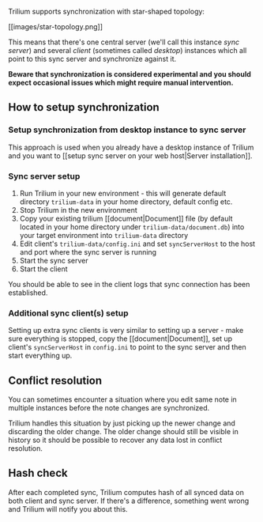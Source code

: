 Trilium supports synchronization with star-shaped topology:

[[images/star-topology.png]]

This means that there's one central server (we'll call this instance _sync server_) and several _client_ (sometimes called _desktop_) instances which all point to this sync server and synchronize against it.

**Beware that synchronization is considered experimental and you should expect occasional issues which might require manual intervention.**

## How to setup synchronization

### Setup synchronization from desktop instance to sync server

This approach is used when you already have a desktop instance of Trilium and you want to [[setup sync server on your web host|Server installation]]. 

### Sync server setup

1. Run Trilium in your new environment - this will generate default directory ```trilium-data``` in your home directory, default config etc.
2. Stop Trilium in the new environment
3. Copy your existing trilium [[document|Document]] file (by default located in your home directory under ```trilium-data/document.db```) into your target environment into ```trilium-data``` directory
4. Edit client's ```trilium-data/config.ini``` and set ```syncServerHost``` to the host and port where the sync server is running
5. Start the sync server
6. Start the client

You should be able to see in the client logs that sync connection has been established.

### Additional sync client(s) setup

Setting up extra sync clients is very similar to setting up a server - make sure everything is stopped, copy the [[document|Document]], set up client's ```syncServerHost``` in ```config.ini``` to point to the sync server and then start everything up.

## Conflict resolution

You can sometimes encounter a situation where you edit same note in multiple instances before the note changes are synchronized.

Trilium handles this situation by just picking up the newer change and discarding the older change. The older change should still be visible in history so it should be possible to recover any data lost in conflict resolution.

## Hash check

After each completed sync, Trilium computes hash of all synced data on both client and sync server. If there's a difference, something went wrong and Trilium will notify you about this.